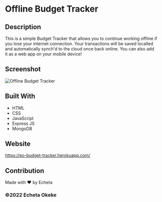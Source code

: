 # Offline Budget Tracker

## Description
This is a simple Budget Tracker that allows you to continue working offline if you lose your internet connection. Your transactions will be saved localled and automatically synch'd to the cloud once back online.
You can also add it as a web app on your mobile device!


## Screenshot
![Offline Budget Tracker](images/screenshot.png)


## Built With
* HTML
* CSS
* JavaScript
* Express JS
* MongoDB

## Website
https://eo-budget-tracker.herokuapp.com/

## Contribution
Made with ❤️ by Echeta

### ©️2022 Echeta Okeke
